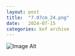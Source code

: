 ```yaml
---
layout:	post
title:	"7.07cm_24.png"
date:	2024-07-15
categories:	kof archive
---
```


![Image Alt](https://k0f.github.io/assets/7.07cm_24.png)